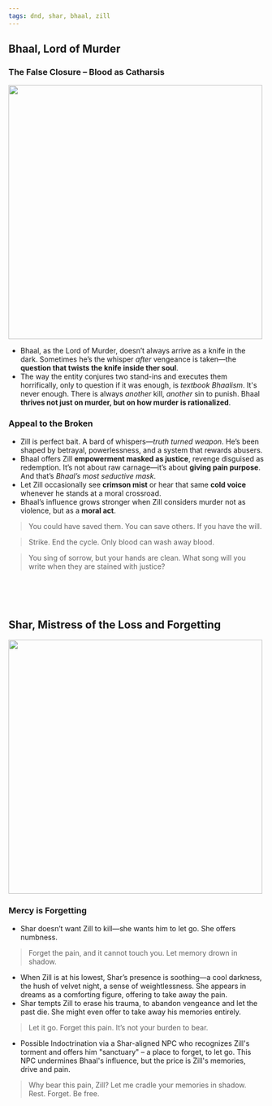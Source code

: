 ```yaml
---
tags: dnd, shar, bhaal, zill
---
```


## Bhaal, Lord of Murder

### The False Closure – Blood as Catharsis
<img src="bhaal_dream.webp" class="rightimg" height=500>

- Bhaal, as the Lord of Murder, doesn’t always arrive as a knife in the dark. Sometimes he’s the whisper _after_ vengeance is taken—the **question that twists the knife inside ther soul**.
- The way the entity conjures two stand-ins and executes them horrifically, only to question if it was enough, is _textbook Bhaalism_. It's never enough. There is always _another_ kill, _another_ sin to punish. Bhaal **thrives not just on murder, but on how murder is rationalized**.

### Appeal to the Broken

- Zill is perfect bait. A bard of whispers—_truth turned weapon_. He’s been shaped by betrayal, powerlessness, and a system that rewards abusers.
- Bhaal offers Zill **empowerment masked as justice**, revenge disguised as redemption. It’s not about raw carnage—it’s about **giving pain purpose**. And that’s _Bhaal’s most seductive mask_.
- Let Zill occasionally see **crimson mist** or hear that same **cold voice** whenever he stands at a moral crossroad.
- Bhaal’s influence grows stronger when Zill considers murder not as violence, but as a **moral act**.

> You could have saved them. You can save others. If you have the will.

> Strike. End the cycle. Only blood can wash away blood.

> You sing of sorrow, but your hands are clean. What song will you write when they are stained with justice?

<br><br><br>

## **Shar, Mistress of the Loss and Forgetting**

<img src="Shar_dream.webp" class="rightimg" height=500>

### Mercy is Forgetting

- Shar doesn’t want Zill to kill—she wants him to let go. She offers numbness.

> Forget the pain, and it cannot touch you. Let memory drown in shadow.

- When Zill is at his lowest, Shar’s presence is soothing—a cool darkness, the hush of velvet night, a sense of weightlessness. She appears in dreams as a comforting figure, offering to take away the pain.
- Shar tempts Zill to erase his trauma, to abandon vengeance and let the past die. She might even offer to take away his memories entirely.

> Let it go. Forget this pain. It’s not your burden to bear.

- Possible Indoctrination via a Shar-aligned NPC who recognizes Zill's torment and offers him "sanctuary" – a place to forget, to let go. This NPC undermines Bhaal's influence, but the price is Zill's memories, drive and pain.

> Why bear this pain, Zill? Let me cradle your memories in shadow. Rest. Forget. Be free.

